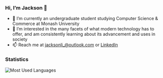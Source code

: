 <h3>Hi, I’m Jackson 👋</h3>
<ul>
<li>🌱 I’m currently an undergraduate student studying Computer Science & Commerce at Monash University</li>
<li>👀 I’m interested in the many facets of what modern technology has to offer, and am consistently learning about its advancement and uses in society</li>
<li>📫 Reach me at 
  <a href="mailto:jacksonli_@outlook.com">jacksonli_@outlook.com</a> or <a href="https://www.linkedin.com/in/jacksonli8/">LinkedIn</a> </li>
</ul>
<h3>Statistics</h3>
<img src="https://github-readme-stats.vercel.app/api/top-langs/?username=jxcksonli&theme=radical&layout=compact" alt="Most Used Languages">

